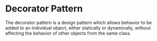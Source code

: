 Decorator Pattern
=================

The decorator pattern is a design pattern which allows behavior to be added to an individual object, either statically or dynamically, without affecting the behavior of other objects from the same class.
